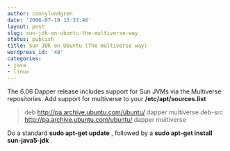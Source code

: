 ```yaml
---
author: connylundgren
date: '2006-07-19 13:33:46'
layout: post
slug: sun-jdk-on-ubuntu-the-multiverse-way
status: publish
title: Sun JDK on Ubuntu (The multiverse way)
wordpress_id: '48'
categories:
- java
- linux
---
```


The 6.06 Dapper release includes support for Sun JVMs via the Multiverse
repositories. Add support for multiverse to your **/etc/apt/sources.list**

> deb http://pa.archive.ubuntu.com/ubuntu/ dapper multiverse deb-src
http://pa.archive.ubuntu.com/ubuntu/ dapper multiverse

Do a standard **sudo apt-get update** , followed by a **sudo apt-get install
sun-java5-jdk** .

